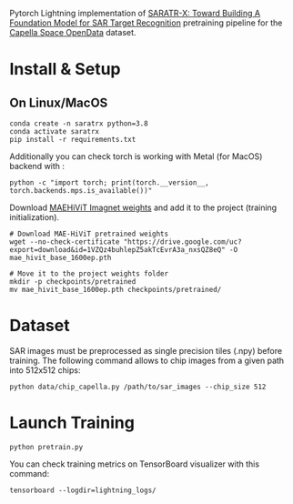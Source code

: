 Pytorch Lightning implementation of [SARATR-X: Toward Building A Foundation Model for SAR Target Recognition](https://arxiv.org/abs/2405.09365) pretraining pipeline for the [Capella Space OpenData](https://www.capellaspace.com/earth-observation/gallery) dataset.

# Install & Setup
## On Linux/MacOS
```
conda create -n saratrx python=3.8
conda activate saratrx
pip install -r requirements.txt
```
Additionally you can check torch is working with Metal (for MacOS) backend with :  
```
python -c "import torch; print(torch.__version__, torch.backends.mps.is_available())"
``` 
  
Download [MAEHiViT Imagnet weights](https://drive.google.com/file/d/1VZQz4buhlepZ5akTcEvrA3a_nxsQZ8eQ/view) and add it to the project (training initialization).  
```
# Download MAE-HiViT pretrained weights
wget --no-check-certificate "https://drive.google.com/uc?export=download&id=1VZQz4buhlepZ5akTcEvrA3a_nxsQZ8eQ" -O mae_hivit_base_1600ep.pth

# Move it to the project weights folder
mkdir -p checkpoints/pretrained
mv mae_hivit_base_1600ep.pth checkpoints/pretrained/
```

# Dataset 
SAR images must be preprocessed as single precision tiles (.npy) before training.
The following command allows to chip images from a given path into 512x512 chips:  
```
python data/chip_capella.py /path/to/sar_images --chip_size 512
``` 

# Launch Training
```
python pretrain.py
```
You can check training metrics on TensorBoard visualizer with this command:  
```
tensorboard --logdir=lightning_logs/
```
